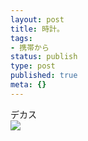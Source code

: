 ```yaml
---
layout: post
title: 時計。
tags:
- 携帯から
status: publish
type: post
published: true
meta: {}
---
```

<div class="caption">デカス</div>
<div class="photo"><img src="http://wo.skr.jp/images/uploads/blog-photo-1166422745.15-0.jpg" /></div>
